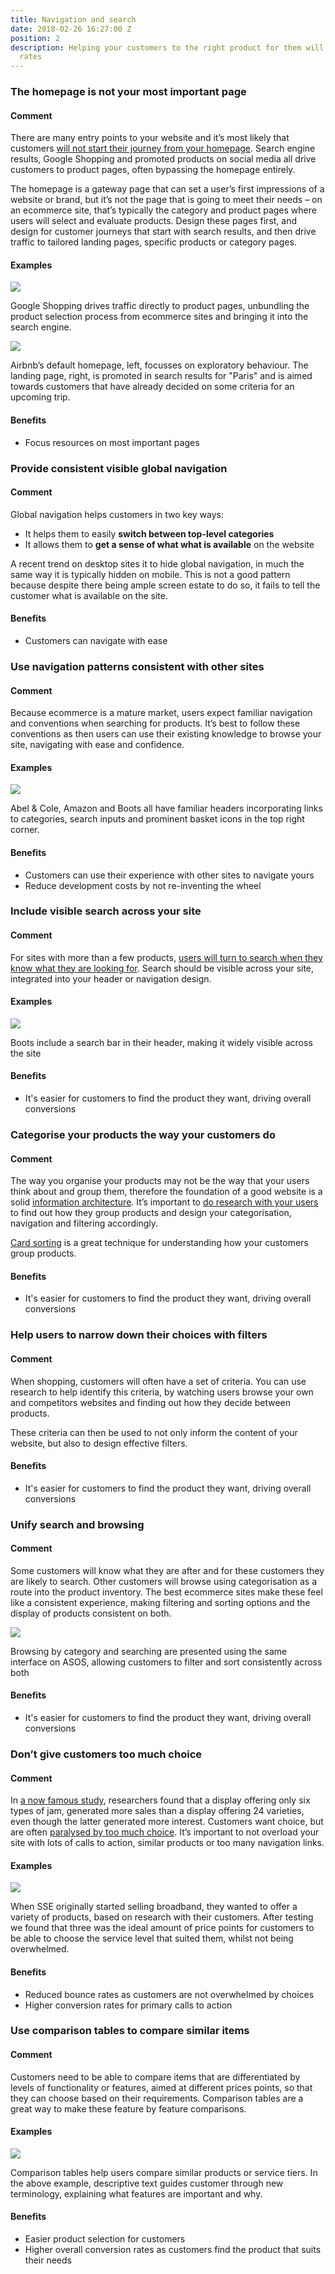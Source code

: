 ```yaml
---
title: Navigation and search
date: 2018-02-26 16:27:00 Z
position: 2
description: Helping your customers to the right product for them will reduce bounce
  rates
---
```


### The homepage is not your most important page

#### Comment

There are many entry points to your website and it’s most likely that customers [will not start their journey from your homepage](http://uxmyths.com/post/717779908/myth-the-homepage-is-your-most-important-page). Search engine results, Google Shopping and promoted products on social media all drive customers to product pages, often bypassing the homepage entirely.

The homepage is a gateway page that can set a user’s first impressions of a website or brand, but it’s not the page that is going to meet their needs – on an ecommerce site, that’s typically the category and product pages where users will select and evaluate products. Design these pages first, and design for customer journeys that start with search results, and then drive traffic to tailored landing pages, specific products or category pages.

#### Examples

![](/uploads/image_2.png)

Google Shopping drives traffic directly to product pages, unbundling the product selection process from ecommerce sites and bringing it into the search engine.

![](/uploads/image_3.png)

Airbnb’s default homepage, left, focusses on exploratory behaviour. The landing page, right, is promoted in search results for "Paris" and is aimed towards customers that have already decided on some criteria for an upcoming trip.

#### Benefits

- Focus resources on most important pages

### Provide consistent visible global navigation

#### Comment

Global navigation helps customers in two key ways:

- It helps them to easily **switch between top-level categories**
- It allows them to **get a sense of what what is available** on the website

A recent trend on desktop sites it to hide global navigation, in much the same way it is typically hidden on mobile. This is not a good pattern because despite there being ample screen estate to do so, it fails to tell the customer what is available on the site.

#### Benefits

- Customers can navigate with ease

### Use navigation patterns consistent with other sites

#### Comment

Because ecommerce is a mature market, users expect familiar navigation and conventions when searching for products. It’s best to follow these conventions as then users can use their existing knowledge to browse your site, navigating with ease and confidence.

#### Examples

![](/uploads/image_4.png)

Abel & Cole, Amazon and Boots all have familiar headers incorporating links to categories, search inputs and prominent basket icons in the top right corner.

#### Benefits

- Customers can use their experience with other sites to navigate yours
- Reduce development costs by not re-inventing the wheel

### Include visible search across your site

#### Comment

For sites with more than a few products, [users will turn to search when they know what they are looking for](http://boxesandarrows.com/four-modes-of-seeking-information-and-how-to-design-for-them/). Search should be visible across your site, integrated into your header or navigation design.

#### Examples

![](/uploads/image_5.png)

Boots include a search bar in their header, making it widely visible across the site

#### Benefits

- It's easier for customers to find the product they want, driving overall conversions

### Categorise your products the way your customers do

#### Comment

The way you organise your products may not be the way that your users think about and group them, therefore the foundation of a good website is a solid [information architecture](https://www.nngroup.com/articles/ia-vs-navigation/). It’s important to [do research with your users](https://www.webcredible.com/training/information-architecture-training/) to find out how they group products and design your categorisation, navigation and filtering accordingly.

[Card sorting](https://www.optimalworkshop.com/101/card-sorting) is a great technique for understanding how your customers group products.

#### Benefits

- It's easier for customers to find the product they want, driving overall conversions

### Help users to narrow down their choices with filters

#### Comment

When shopping, customers will often have a set of criteria. You can use research to help identify this criteria, by watching users browse your own and competitors websites and finding out how they decide between products.

These criteria can then be used to not only inform the content of your website, but also to design effective filters.

#### Benefits

- It's easier for customers to find the product they want, driving overall conversions

### Unify search and browsing

#### Comment

Some customers will know what they are after and for these customers they are likely to search. Other customers will browse using categorisation as a route into the product inventory. The best ecommerce sites make these feel like a consistent experience, making filtering and sorting options and the display of products consistent on both.

![](/uploads/image_6.png)

Browsing by category and searching are presented using the same interface on ASOS, allowing customers to filter and sort consistently across both

#### Benefits

- It's easier for customers to find the product they want, driving overall conversions

### Don’t give customers too much choice

#### Comment

In [a now famous study](https://hbr.org/2006/06/more-isnt-always-better), researchers found that a display offering only six types of jam, generated more sales than a display offering 24 varieties, even though the latter generated more interest. Customers want choice, but are often [paralysed by too much choice](https://www.fastcompany.com/3031364/why-having-too-many-choices-is-making-you-unhappy). It’s important to not overload your site with lots of calls to action, similar products or too many navigation links.

#### Examples

![](/uploads/image_7.png)

When SSE originally started selling broadband, they wanted to offer a variety of products, based on research with their customers. After testing we found that three was the ideal amount of price points for customers to be able to choose the service level that suited them, whilst not being overwhelmed.

#### Benefits

- Reduced bounce rates as customers are not overwhelmed by choices
- Higher conversion rates for primary calls to action


### Use comparison tables to compare similar items

#### Comment

Customers need  to be able to compare items that are differentiated by levels of functionality or features, aimed at different prices points, so that they can choose based on their requirements. Comparison tables are a great way to make these feature by feature comparisons.

#### Examples

![](/uploads/image_8.png)

Comparison tables help users compare similar products or service tiers. In the above example, descriptive text guides customer through new terminology, explaining what features are important and why.

#### Benefits

- Easier product selection for customers
- Higher overall conversion rates as customers find the product that suits their needs
